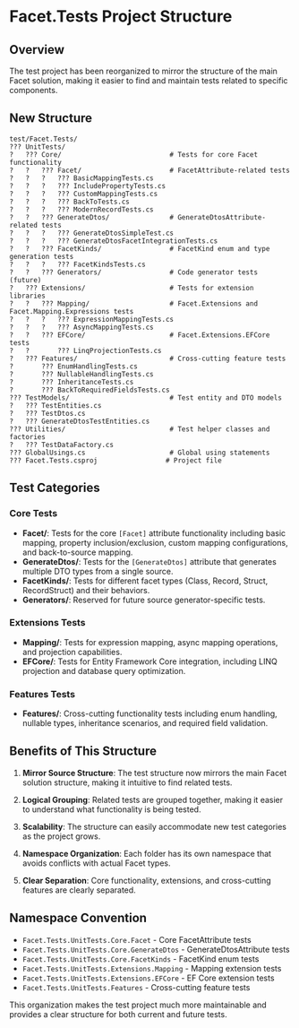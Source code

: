 # Facet.Tests Project Structure

## Overview

The test project has been reorganized to mirror the structure of the main Facet solution, making it easier to find and maintain tests related to specific components.

## New Structure

```
test/Facet.Tests/
??? UnitTests/
?   ??? Core/                           # Tests for core Facet functionality
?   ?   ??? Facet/                      # FacetAttribute-related tests
?   ?   ?   ??? BasicMappingTests.cs
?   ?   ?   ??? IncludePropertyTests.cs
?   ?   ?   ??? CustomMappingTests.cs
?   ?   ?   ??? BackToTests.cs
?   ?   ?   ??? ModernRecordTests.cs
?   ?   ??? GenerateDtos/               # GenerateDtosAttribute-related tests
?   ?   ?   ??? GenerateDtosSimpleTest.cs
?   ?   ?   ??? GenerateDtosFacetIntegrationTests.cs
?   ?   ??? FacetKinds/                 # FacetKind enum and type generation tests
?   ?   ?   ??? FacetKindsTests.cs
?   ?   ??? Generators/                 # Code generator tests (future)
?   ??? Extensions/                     # Tests for extension libraries
?   ?   ??? Mapping/                    # Facet.Extensions and Facet.Mapping.Expressions tests
?   ?   ?   ??? ExpressionMappingTests.cs
?   ?   ?   ??? AsyncMappingTests.cs
?   ?   ??? EFCore/                     # Facet.Extensions.EFCore tests
?   ?       ??? LinqProjectionTests.cs
?   ??? Features/                       # Cross-cutting feature tests
?       ??? EnumHandlingTests.cs
?       ??? NullableHandlingTests.cs
?       ??? InheritanceTests.cs
?       ??? BackToRequiredFieldsTests.cs
??? TestModels/                         # Test entity and DTO models
?   ??? TestEntities.cs
?   ??? TestDtos.cs
?   ??? GenerateDtosTestEntities.cs
??? Utilities/                          # Test helper classes and factories
?   ??? TestDataFactory.cs
??? GlobalUsings.cs                     # Global using statements
??? Facet.Tests.csproj                 # Project file
```

## Test Categories

### Core Tests
- **Facet/**: Tests for the core `[Facet]` attribute functionality including basic mapping, property inclusion/exclusion, custom mapping configurations, and back-to-source mapping.
- **GenerateDtos/**: Tests for the `[GenerateDtos]` attribute that generates multiple DTO types from a single source.
- **FacetKinds/**: Tests for different facet types (Class, Record, Struct, RecordStruct) and their behaviors.
- **Generators/**: Reserved for future source generator-specific tests.

### Extensions Tests
- **Mapping/**: Tests for expression mapping, async mapping operations, and projection capabilities.
- **EFCore/**: Tests for Entity Framework Core integration, including LINQ projection and database query optimization.

### Features Tests
- **Features/**: Cross-cutting functionality tests including enum handling, nullable types, inheritance scenarios, and required field validation.

## Benefits of This Structure

1. **Mirror Source Structure**: The test structure now mirrors the main Facet solution structure, making it intuitive to find related tests.

2. **Logical Grouping**: Related tests are grouped together, making it easier to understand what functionality is being tested.

3. **Scalability**: The structure can easily accommodate new test categories as the project grows.

4. **Namespace Organization**: Each folder has its own namespace that avoids conflicts with actual Facet types.

5. **Clear Separation**: Core functionality, extensions, and cross-cutting features are clearly separated.

## Namespace Convention

- `Facet.Tests.UnitTests.Core.Facet` - Core FacetAttribute tests
- `Facet.Tests.UnitTests.Core.GenerateDtos` - GenerateDtosAttribute tests  
- `Facet.Tests.UnitTests.Core.FacetKinds` - FacetKind enum tests
- `Facet.Tests.UnitTests.Extensions.Mapping` - Mapping extension tests
- `Facet.Tests.UnitTests.Extensions.EFCore` - EF Core extension tests
- `Facet.Tests.UnitTests.Features` - Cross-cutting feature tests

This organization makes the test project much more maintainable and provides a clear structure for both current and future tests.